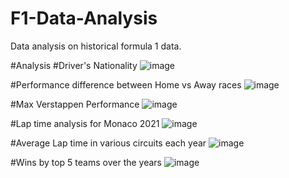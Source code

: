 # F1-Data-Analysis
Data analysis on historical formula 1 data.

#Analysis
#Driver's Nationality
![image](https://github.com/user-attachments/assets/aaa37e05-2de3-4dee-9ff2-4cf44791edee)

#Performance difference between Home vs Away races
![image](https://github.com/user-attachments/assets/734764c2-473b-441f-a91b-18f5b41238ef)

#Max Verstappen Performance
![image](https://github.com/user-attachments/assets/efa28ce5-18c0-4d63-904c-779dd8ff657f)

#Lap time analysis for Monaco 2021
![image](https://github.com/user-attachments/assets/4df4ce2e-359c-4b40-9b80-b622ca4777c4)

#Average Lap time in various circuits each year
![image](https://github.com/user-attachments/assets/3c3f23dc-3c44-431b-909c-2a58f57c52fb)

#Wins by top 5 teams over the years
![image](https://github.com/user-attachments/assets/e740b733-2c52-4dc4-b907-bb7b9900699a)







